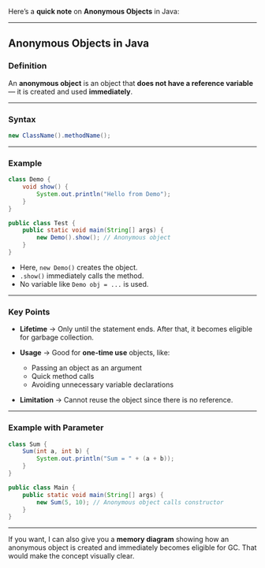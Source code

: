 Here’s a **quick note** on **Anonymous Objects** in Java:

---

## **Anonymous Objects in Java**

### **Definition**

An **anonymous object** is an object that **does not have a reference variable** — it is created and used **immediately**.

---

### **Syntax**

```java
new ClassName().methodName();
```

---

### **Example**

```java
class Demo {
    void show() {
        System.out.println("Hello from Demo");
    }
}

public class Test {
    public static void main(String[] args) {
        new Demo().show(); // Anonymous object
    }
}
```

* Here, `new Demo()` creates the object.
* `.show()` immediately calls the method.
* No variable like `Demo obj = ...` is used.

---

### **Key Points**

* **Lifetime** → Only until the statement ends. After that, it becomes eligible for garbage collection.
* **Usage** → Good for **one-time use** objects, like:

  * Passing an object as an argument
  * Quick method calls
  * Avoiding unnecessary variable declarations
* **Limitation** → Cannot reuse the object since there is no reference.

---

### **Example with Parameter**

```java
class Sum {
    Sum(int a, int b) {
        System.out.println("Sum = " + (a + b));
    }
}

public class Main {
    public static void main(String[] args) {
        new Sum(5, 10); // Anonymous object calls constructor
    }
}
```

---

If you want, I can also give you a **memory diagram** showing how an anonymous object is created and immediately becomes eligible for GC. That would make the concept visually clear.
